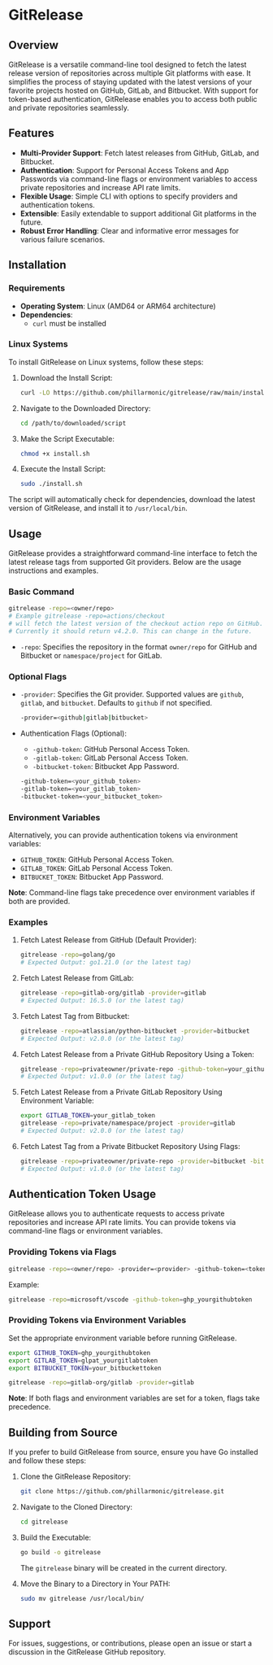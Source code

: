 # GitRelease

## Overview

GitRelease is a versatile command-line tool designed to fetch the latest release version of repositories across multiple Git platforms with ease. It simplifies the process of staying updated with the latest versions of your favorite projects hosted on GitHub, GitLab, and Bitbucket. With support for token-based authentication, GitRelease enables you to access both public and private repositories seamlessly.

## Features

- **Multi-Provider Support**: Fetch latest releases from GitHub, GitLab, and Bitbucket.
- **Authentication**: Support for Personal Access Tokens and App Passwords via command-line flags or environment variables to access private repositories and increase API rate limits.
- **Flexible Usage**: Simple CLI with options to specify providers and authentication tokens.
- **Extensible**: Easily extendable to support additional Git platforms in the future.
- **Robust Error Handling**: Clear and informative error messages for various failure scenarios.

## Installation

### Requirements

- **Operating System**: Linux (AMD64 or ARM64 architecture)
- **Dependencies**:
  - `curl` must be installed

### Linux Systems

To install GitRelease on Linux systems, follow these steps:

1. Download the Install Script:
   
   ```bash
   curl -LO https://github.com/phillarmonic/gitrelease/raw/main/install.sh
   ```

2. Navigate to the Downloaded Directory:
   
   ```bash
   cd /path/to/downloaded/script
   ```

3. Make the Script Executable:
   
   ```bash
   chmod +x install.sh
   ```

4. Execute the Install Script:
   
   ```bash
   sudo ./install.sh
   ```

The script will automatically check for dependencies, download the latest version of GitRelease, and install it to `/usr/local/bin`.

## Usage

GitRelease provides a straightforward command-line interface to fetch the latest release tags from supported Git providers. Below are the usage instructions and examples.

### Basic Command

```bash
gitrelease -repo=<owner/repo>
# Example gitrelease -repo=actions/checkout
# will fetch the latest version of the checkout action repo on GitHub.
# Currently it should return v4.2.0. This can change in the future.
```

- `-repo`: Specifies the repository in the format `owner/repo` for GitHub and Bitbucket or `namespace/project` for GitLab.

### Optional Flags

- `-provider`: Specifies the Git provider. Supported values are `github`, `gitlab`, and `bitbucket`. Defaults to `github` if not specified.
  
  ```bash
  -provider=<github|gitlab|bitbucket>
  ```

- Authentication Flags (Optional):
  
  - `-github-token`: GitHub Personal Access Token.
  - `-gitlab-token`: GitLab Personal Access Token.
  - `-bitbucket-token`: Bitbucket App Password.
  
  ```bash
  -github-token=<your_github_token>
  -gitlab-token=<your_gitlab_token>
  -bitbucket-token=<your_bitbucket_token>
  ```

### Environment Variables

Alternatively, you can provide authentication tokens via environment variables:

- `GITHUB_TOKEN`: GitHub Personal Access Token.
- `GITLAB_TOKEN`: GitLab Personal Access Token.
- `BITBUCKET_TOKEN`: Bitbucket App Password.

**Note**: Command-line flags take precedence over environment variables if both are provided.

### Examples

1. Fetch Latest Release from GitHub (Default Provider):
   
   ```bash
   gitrelease -repo=golang/go
   # Expected Output: go1.21.0 (or the latest tag)
   ```

2. Fetch Latest Release from GitLab:
   
   ```bash
   gitrelease -repo=gitlab-org/gitlab -provider=gitlab
   # Expected Output: 16.5.0 (or the latest tag)
   ```

3. Fetch Latest Tag from Bitbucket:
   
   ```bash
   gitrelease -repo=atlassian/python-bitbucket -provider=bitbucket
   # Expected Output: v2.0.0 (or the latest tag)
   ```

4. Fetch Latest Release from a Private GitHub Repository Using a Token:
   
   ```bash
   gitrelease -repo=privateowner/private-repo -github-token=your_github_token
   # Expected Output: v1.0.0 (or the latest tag)
   ```

5. Fetch Latest Release from a Private GitLab Repository Using Environment Variable:
   
   ```bash
   export GITLAB_TOKEN=your_gitlab_token
   gitrelease -repo=private/namespace/project -provider=gitlab
   # Expected Output: v2.0.0 (or the latest tag)
   ```

6. Fetch Latest Tag from a Private Bitbucket Repository Using Flags:
   
   ```bash
   gitrelease -repo=privateowner/private-repo -provider=bitbucket -bitbucket-token=your_bitbucket_token
   # Expected Output: v1.0.0 (or the latest tag)
   ```

## Authentication Token Usage

GitRelease allows you to authenticate requests to access private repositories and increase API rate limits. You can provide tokens via command-line flags or environment variables.

### Providing Tokens via Flags

```bash
gitrelease -repo=<owner/repo> -provider=<provider> -github-token=<token> -gitlab-token=<token> -bitbucket-token=<token>
```

Example:

```bash
gitrelease -repo=microsoft/vscode -github-token=ghp_yourgithubtoken
```

### Providing Tokens via Environment Variables

Set the appropriate environment variable before running GitRelease.

```bash
export GITHUB_TOKEN=ghp_yourgithubtoken
export GITLAB_TOKEN=glpat_yourgitlabtoken
export BITBUCKET_TOKEN=your_bitbuckettoken

gitrelease -repo=gitlab-org/gitlab -provider=gitlab
```

**Note**: If both flags and environment variables are set for a token, flags take precedence.

## Building from Source

If you prefer to build GitRelease from source, ensure you have Go installed and follow these steps:

1. Clone the GitRelease Repository:
   
   ```bash
   git clone https://github.com/phillarmonic/gitrelease.git
   ```

2. Navigate to the Cloned Directory:
   
   ```bash
   cd gitrelease
   ```

3. Build the Executable:
   
   ```bash
   go build -o gitrelease
   ```
   
   The `gitrelease` binary will be created in the current directory.

4. Move the Binary to a Directory in Your PATH:
   
   ```bash
   sudo mv gitrelease /usr/local/bin/
   ```

## Support

For issues, suggestions, or contributions, please open an issue or start a discussion in the GitRelease GitHub repository.